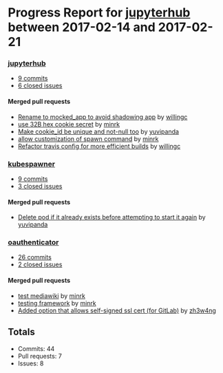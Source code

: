 # Progress Report for [jupyterhub](https://github.com/jupyterhub) between 2017-02-14 and 2017-02-21

### [jupyterhub](https://github.com/jupyterhub/jupyterhub)
-  [9 commits](https://github.com/jupyterhub/jupyterhub/compare/master@%7B1487059200%7D...master@%7B1487664000%7D)
-  [6 closed issues](https://github.com/jupyterhub/jupyterhub/issues?utf8=%E2%9C%93&q=is%3Aissue%20closed%3A2017-02-14..2017-02-21)

#### Merged pull requests
- [Rename to mocked_app to avoid shadowing app](https://github.com/jupyterhub/jupyterhub/pull/989) by [willingc](https://github.com/willingc)
- [use 32B hex cookie secret](https://github.com/jupyterhub/jupyterhub/pull/988) by [minrk](https://github.com/minrk)
- [Make cookie_id be unique and not-null too](https://github.com/jupyterhub/jupyterhub/pull/987) by [yuvipanda](https://github.com/yuvipanda)
- [allow customization of spawn command](https://github.com/jupyterhub/jupyterhub/pull/984) by [minrk](https://github.com/minrk)
- [Refactor travis config for more efficient builds](https://github.com/jupyterhub/jupyterhub/pull/974) by [willingc](https://github.com/willingc)

### [kubespawner](https://github.com/jupyterhub/kubespawner)
-  [9 commits](https://github.com/jupyterhub/kubespawner/compare/master@%7B1487059200%7D...master@%7B1487664000%7D)
-  [3 closed issues](https://github.com/jupyterhub/kubespawner/issues?utf8=%E2%9C%93&q=is%3Aissue%20closed%3A2017-02-14..2017-02-21)

#### Merged pull requests
- [Delete pod if it already exists before attempting to start it again](https://github.com/jupyterhub/kubespawner/pull/22) by [yuvipanda](https://github.com/yuvipanda)

### [oauthenticator](https://github.com/jupyterhub/oauthenticator)
-  [26 commits](https://github.com/jupyterhub/oauthenticator/compare/master@%7B1487059200%7D...master@%7B1487664000%7D)
-  [2 closed issues](https://github.com/jupyterhub/oauthenticator/issues?utf8=%E2%9C%93&q=is%3Aissue%20closed%3A2017-02-14..2017-02-21)

#### Merged pull requests
- [test mediawiki](https://github.com/jupyterhub/oauthenticator/pull/67) by [minrk](https://github.com/minrk)
- [testing framework](https://github.com/jupyterhub/oauthenticator/pull/66) by [minrk](https://github.com/minrk)
- [Added option that allows self-signed ssl cert (for GitLab)](https://github.com/jupyterhub/oauthenticator/pull/64) by [zh3w4ng](https://github.com/zh3w4ng)

## Totals
- Commits: 44
- Pull requests: 7
- Issues: 8

